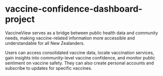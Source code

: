 # vaccine-confidence-dashboard-project

VaccineView serves as a bridge between public health data and community needs, making vaccine-related information more accessible and understandable for all New Zealanders.

Users can access consolidated vaccine data, locate vaccination services, gain insights into community-level vaccine confidence, and monitor public sentiment on vaccine safety. They can also create personal accounts and subscribe to updates for specific vaccines.
